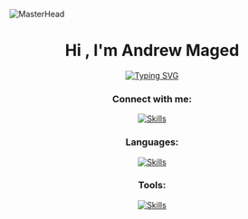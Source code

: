 <!-- ![MasterHead](https://mir-s3-cdn-cf.behance.net/project_modules/fs/79731568097599.5b50bca477735.jpg) -->
![MasterHead](https://github.com/BEPb/BEPb/blob/main/src/header_.png?raw=true)
<h1 align="center">Hi , I'm Andrew Maged </h1>
<div align="center">
<a href="https://git.io/typing-svg"><img src="https://readme-typing-svg.demolab.com?font=Fira+Code&pause=1000&center=true&width=435&lines=Undergraduate+Computer+Engineer+;Looking+for+Internships+" alt="Typing SVG" /></a>
</div>

<!-- ![MasterHead](https://komarev.com/ghpvc/?username=HazemElakbawy&style=for-the-badge) -->

<div align="center">
<h3>Connect with me:</h3>

<span>
  
[![Skills](https://skillicons.dev/icons?i=linkedin&perline=3)](https://www.linkedin.com/in/andrewmaged)
</span>


</div>

<div align="center">
<h3>Languages:</h3>

[![Skills](https://skillicons.dev/icons?i=cpp,py,cs&perline=10)](https://skillicons.dev/) 
</div>
<div align="center">
<h3>Tools:</h3>

[![Skills](https://skillicons.dev/icons?i=linux,vscode,github,git,unity&perline=10)](https://skillicons.dev/) 
</div>

<!-- [![Ashutosh's github activity graph](https://github-readme-activity-graph.cyclic.app/graph?username=AndrewMaged814&theme=github-compact)](https://github.com/ashutosh00710/github-readme-activity-graph) -->

